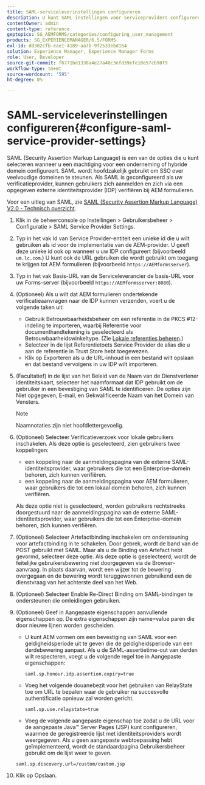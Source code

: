 ```yaml
---
title: SAML-serviceleverinstellingen configureren
description: U kunt SAML-instellingen voor serviceproviders configureren om gebruikers toe te staan zich aan te melden en te verifiëren voor AEM formulieren via een opgegeven externe identiteitsprovider (IDP).
contentOwner: admin
content-type: reference
geptopics: SG_AEMFORMS/categories/configuring_user_management
products: SG_EXPERIENCEMANAGER/6.5/FORMS
exl-id: dd302cfb-eae1-4189-aa7b-9f2533ebd164
solution: Experience Manager, Experience Manager Forms
role: User, Developer
source-git-commit: f6771bd1338a4e27a48c3efd39efe18e57cb98f9
workflow-type: tm+mt
source-wordcount: '595'
ht-degree: 0%

---
```


# SAML-serviceleverinstellingen configureren{#configure-saml-service-provider-settings}

SAML (Security Assertion Markup Language) is een van de opties die u kunt selecteren wanneer u een machtiging voor een onderneming of hybride domein configureert. SAML wordt hoofdzakelijk gebruikt om SSO over veelvoudige domeinen te steunen. Als SAML is geconfigureerd als uw verificatieprovider, kunnen gebruikers zich aanmelden en zich via een opgegeven externe identiteitsprovider (IDP) verifiëren bij AEM formulieren.

Voor een uitleg van SAML, zie [SAML (Security Assertion Markup Language) V2.0 - Technisch overzicht](https://docs.oasis-open.org/security/saml/Post2.0/sstc-saml-tech-overview-2.0.html).

1. Klik in de beheerconsole op Instellingen > Gebruikersbeheer > Configuratie > SAML Service Provider Settings.
1. Typ in het vak Id van Service Provider-entiteit een unieke id die u wilt gebruiken als id voor de implementatie van de AEM-provider. U geeft deze unieke id ook op wanneer u uw IDP configureert (bijvoorbeeld `um.lc.com`.) U kunt ook de URL gebruiken die wordt gebruikt om toegang te krijgen tot AEM formulieren (bijvoorbeeld `https://AEMformsserver`).
1. Typ in het vak Basis-URL van de Serviceleverancier de basis-URL voor uw Forms-server (bijvoorbeeld `https://AEMformsserver:8080`).
1. (Optioneel) Als u wilt dat AEM formulieren ondertekende verificatieaanvragen naar de IDP kunnen verzenden, voert u de volgende taken uit:

   * Gebruik Betrouwbaarheidsbeheer om een referentie in de PKCS #12-indeling te importeren, waarbij Referentie voor documenthandtekening is geselecteerd als Betrouwbaarheidswinkeltype. (Zie [Lokale referenties beheren](/help/forms/using/admin-help/local-credentials.md#managing-local-credentials).)
   * Selecteer in de lijst Referentietoets Service Provider de alias die u aan de referentie in Trust Store hebt toegewezen.
   * Klik op Exporteren als u de URL-inhoud in een bestand wilt opslaan en dat bestand vervolgens in uw IDP wilt importeren.

1. (Facultatief) in de lijst van het Beleid van de Naam van de Dienstverlener identiteitskaart, selecteer het naamformaat dat IDP gebruikt om de gebruiker in een bevestiging van SAML te identificeren. De opties zijn Niet opgegeven, E-mail, en Gekwalificeerde Naam van het Domein van Vensters.

   >[!NOTE]
   >
   >Naamnotaties zijn niet hoofdlettergevoelig.

1. (Optioneel) Selecteer Verificatieverzoek voor lokale gebruikers inschakelen. Als deze optie is geselecteerd, zien gebruikers twee koppelingen:

   * een koppeling naar de aanmeldingspagina van de externe SAML-identiteitsprovider, waar gebruikers die tot een Enterprise-domein behoren, zich kunnen verifiëren.
   * een koppeling naar de aanmeldingspagina voor AEM formulieren, waar gebruikers die tot een lokaal domein behoren, zich kunnen verifiëren.

   Als deze optie niet is geselecteerd, worden gebruikers rechtstreeks doorgestuurd naar de aanmeldingspagina van de externe SAML-identiteitsprovider, waar gebruikers die tot een Enterprise-domein behoren, zich kunnen verifiëren.

1. (Optioneel) Selecteer Artefactbinding inschakelen om ondersteuning voor artefactbinding in te schakelen. Door gebrek, wordt de band van de POST gebruikt met SAML. Maar als u de Binding van Artefact hebt gevormd, selecteer deze optie. Als deze optie is geselecteerd, wordt de feitelijke gebruikersbewering niet doorgegeven via de Browser-aanvraag. In plaats daarvan, wordt een wijzer tot de bewering overgegaan en de bewering wordt teruggewonnen gebruikend een de dienstvraag van het achterste deel van het Web.
1. (Optioneel) Selecteer Enable Re-Direct Binding om SAML-bindingen te ondersteunen die omleidingen gebruiken.
1. (Optioneel) Geef in Aangepaste eigenschappen aanvullende eigenschappen op. De extra eigenschappen zijn name=value paren die door nieuwe lijnen worden gescheiden.

   * U kunt AEM vormen om een bevestiging van SAML voor een geldigheidsperiode uit te geven die de geldigheidsperiode van een derdebewering aanpast. Als u de SAML-assertietime-out van derden wilt respecteren, voegt u de volgende regel toe in Aangepaste eigenschappen:

     `saml.sp.honour.idp.assertion.expiry=true`

   * Voeg het volgende douanebezit voor het gebruiken van RelayState toe om URL te bepalen waar de gebruiker na succesvolle authentificatie opnieuw zal worden gericht.

     `saml.sp.use.relaystate=true`

   * Voeg de volgende aangepaste eigenschap toe zodat u de URL voor de aangepaste Java™ Server Pages (JSP) kunt configureren, waarmee de geregistreerde lijst met identiteitsproviders wordt weergegeven. Als u geen aangepaste webtoepassing hebt geïmplementeerd, wordt de standaardpagina Gebruikersbeheer gebruikt om de lijst weer te geven.

   `saml.sp.discovery.url=/custom/custom.jsp`

1. Klik op Opslaan.
